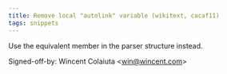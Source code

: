 ```yaml
---
title: Remove local "autolink" variable (wikitext, cacaf11)
tags: snippets
---
```


Use the equivalent member in the parser structure instead.

Signed-off-by: Wincent Colaiuta &lt;win@wincent.com&gt;
